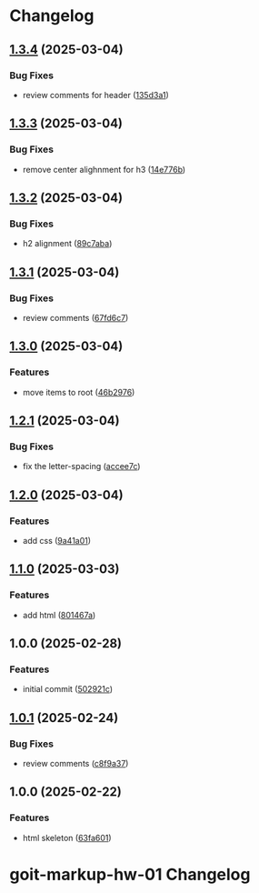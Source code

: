 # Changelog

## [1.3.4](https://gitlab.com/goit-uni/html-css-fls/goit-markup-hw-02/compare/1.3.3...1.3.4) (2025-03-04)

### Bug Fixes

* review comments for header ([135d3a1](https://gitlab.com/goit-uni/html-css-fls/goit-markup-hw-02/commit/135d3a1e32d57768fc2ecb57876d4ab0422698c3))

## [1.3.3](https://gitlab.com/goit-uni/html-css-fls/goit-markup-hw-02/compare/1.3.2...1.3.3) (2025-03-04)

### Bug Fixes

* remove center alighnment for h3 ([14e776b](https://gitlab.com/goit-uni/html-css-fls/goit-markup-hw-02/commit/14e776b04ca5c812c1bd217f3c0c2ca2007e14dd))

## [1.3.2](https://gitlab.com/goit-uni/html-css-fls/goit-markup-hw-02/compare/1.3.1...1.3.2) (2025-03-04)

### Bug Fixes

* h2 alignment ([89c7aba](https://gitlab.com/goit-uni/html-css-fls/goit-markup-hw-02/commit/89c7aba64442d6da65c08cb82e6c29fe011542b6))

## [1.3.1](https://gitlab.com/goit-uni/html-css-fls/goit-markup-hw-02/compare/1.3.0...1.3.1) (2025-03-04)

### Bug Fixes

* review comments ([67fd6c7](https://gitlab.com/goit-uni/html-css-fls/goit-markup-hw-02/commit/67fd6c726996f73b36aaeb85dcc7f4914d96f5e0))

## [1.3.0](https://gitlab.com/goit-uni/html-css-fls/goit-markup-hw-02/compare/1.2.1...1.3.0) (2025-03-04)

### Features

* move items to root ([46b2976](https://gitlab.com/goit-uni/html-css-fls/goit-markup-hw-02/commit/46b29765e3ba64e66087be286c84c6ba3a7d89a7))

## [1.2.1](https://gitlab.com/goit-uni/html-css-fls/goit-markup-hw-02/compare/1.2.0...1.2.1) (2025-03-04)

### Bug Fixes

* fix the letter-spacing ([accee7c](https://gitlab.com/goit-uni/html-css-fls/goit-markup-hw-02/commit/accee7cce38f95ecc4aa2214f3ff29ed3b632911))

## [1.2.0](https://gitlab.com/goit-uni/html-css-fls/goit-markup-hw-02/compare/1.1.0...1.2.0) (2025-03-04)

### Features

* add css ([9a41a01](https://gitlab.com/goit-uni/html-css-fls/goit-markup-hw-02/commit/9a41a01f3f31e6105c1819834e9af206986be60d))

## [1.1.0](https://gitlab.com/goit-uni/html-css-fls/goit-markup-hw-02/compare/1.0.0...1.1.0) (2025-03-03)

### Features

* add html ([801467a](https://gitlab.com/goit-uni/html-css-fls/goit-markup-hw-02/commit/801467a59268dc5ef2bbdebe1c215abcbbac8ce1))

## 1.0.0 (2025-02-28)

### Features

* initial commit ([502921c](https://gitlab.com/goit-uni/html-css-fls/goit-markup-hw-02/commit/502921cd7959bd26e77de318c039e4dbde68e4be))

## [1.0.1](https://gitlab.com/goit-uni/html-css-fls/goit-markup-hw-01/compare/1.0.0...1.0.1) (2025-02-24)

### Bug Fixes

* review comments ([c8f9a37](https://gitlab.com/goit-uni/html-css-fls/goit-markup-hw-01/commit/c8f9a37ef9f796cfbb23afd0649b5ebce29d9370))

## 1.0.0 (2025-02-22)

### Features

* html skeleton ([63fa601](https://gitlab.com/goit-uni/html-css-fls/goit-markup-hw-01/commit/63fa60172968fd8202ad186455b4e7f3d2df5420))

# goit-markup-hw-01 Changelog
